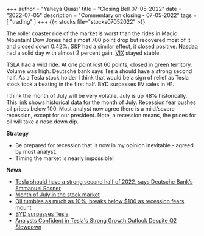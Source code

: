 +++
author = "Yaheya Quazi"
title = "Closing Bell 07-05-2022"
date = "2022-07-05"
description = "Commentary on closing - 07-05-2022"
tags = [
"trading"
]
+++
{{< stocks file="stocks07052022" >}}

The roller coaster ride of the market is worst than the rides in Magic Mountain! Dow Jones had almost 700 point drop but recovered most of it and closed down 0.42%. S&P had a similar effect, it closed positive. Nasdaq had a solid day with almost 2 percent gain. [VIX](../glossary) stayed stable. 

TSLA had a wild ride. At one point lost 60 points, closed in green territory. Volume was high. Deutsche bank says Tesla should have a strong second half. As a Tesla stock holder I think that would be a sign of relief as Tesla stock took a beating in the first half. BYD surpasses EV sales in H1.

I think the month of July will be very volatile. July is up 48% historically. This [link](https://www.seeitmarket.com/july-stock-market-seasonality-historical-data-insights-18161/) shows historical data for the month of July. Recession fear pushes oil prices below 100. Most analyst now agree there is a mild/severe recession, except for our president. Note, a recession means, the prices for oil will take a nose down dip.


**Strategy**

* Be prepared for recession that is now in my opinion inevitable - agreed by most analyst.
* Timing the market is nearly impossible!

**News**

* [Tesla should have a strong second half of 2022, says Deutsche Bank’s Emmanuel Rosner](https://www.cnbc.com/video/2022/07/05/tesla-should-have-a-strong-second-half-of-2022-says-deutsche-banks-emmanuel-rosner.html)
* [Month of July in the stock market](https://www.seeitmarket.com/july-stock-market-seasonality-historical-data-insights-18161/)
* [Oil tumbles as much as 10%, breaks below $100 as recession fears mount](https://www.cnbc.com/2022/07/05/oil-tumbles-more-than-8percent-breaks-below-100-as-recession-fears-mount.html)
* [BYD surpasses Tesla](https://pandaily.com/byd-surpasses-tesla-to-rank-top-in-global-nev-sales-in-h1/)
* [Analysts Confident in Tesla's Strong Growth Outlook Despite Q2 Slowdown](https://www.tesmanian.com/blogs/tesmanian-blog/analysts-confident-in-teslas-strong-growth-outlook-despite-q2-2022-slowdown)

